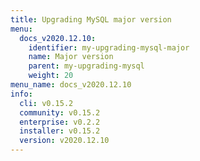 ```yaml
---
title: Upgrading MySQL major version
menu:
  docs_v2020.12.10:
    identifier: my-upgrading-mysql-major
    name: Major version
    parent: my-upgrading-mysql
    weight: 20
menu_name: docs_v2020.12.10
info:
  cli: v0.15.2
  community: v0.15.2
  enterprise: v0.2.2
  installer: v0.15.2
  version: v2020.12.10
---
```


